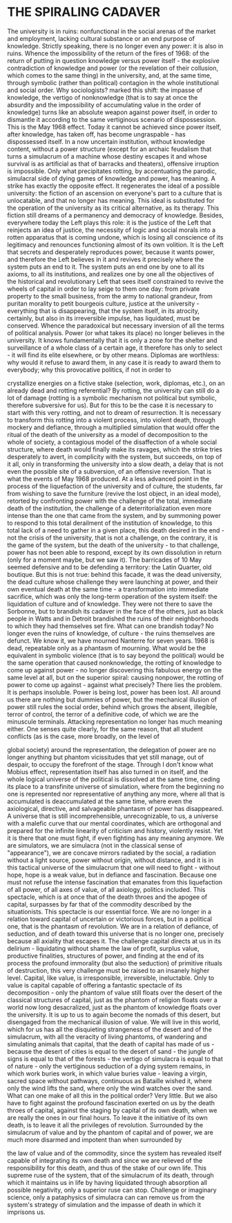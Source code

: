 # THE SPIRALING CADAVER #

The university is in ruins: nonfunctional in the social arenas of the market and
employment, lacking cultural substance or an end purpose of knowledge.
Strictly speaking, there is no longer even any power: it is also in ruins. Whence the
impossibility of the return of the fires of 1968: of the return of putting in question
knowledge versus power itself - the explosive contradiction of knowledge and power (or
the revelation of their collusion, which comes to the same thing) in the university, and, at
the same time, through symbolic (rather than political) contagion in the whole
institutional and social order. Why sociologists? marked this shift: the impasse of
knowledge, the vertigo of nonknowledge (that is to say at once the absurdity and the
impossibility of accumulating value in the order of knowledge) turns like an absolute
weapon against power itself, in order to dismantle it according to the same vertiginous
scenario of dispossession. This is the May 1968 effect. Today it cannot be achieved since
power itself, after knowledge, has taken off, has become ungraspable - has dispossessed
itself. In a now uncertain institution, without knowledge content, without a power
structure (except for an archaic feudalism that turns a simulacrum of a machine whose
destiny escapes it and whose survival is as artificial as that of barracks and theaters),
offensive irruption is impossible. Only what precipitates rotting, by accentuating the
parodic, simulacral side of dying games of knowledge and power, has meaning.
A strike has exactly the opposite effect. It regenerates the ideal of a possible university:
the fiction of an ascension on everyone's part to a culture that is unlocatable, and that no
longer has meaning. This ideal is substituted for the operation of the university as its
critical alternative, as its therapy. This fiction still dreams of a permanency and
democracy of knowledge. Besides, everywhere today the Left plays this role: it is the
justice of the Left that reinjects an idea of justice, the necessity of logic and social morals
into a rotten apparatus that is coming undone, which is losing all conscience of its
legitimacy and renounces functioning almost of its own volition. It is the Left that secrets
and desperately reproduces power, because it wants power, and therefore the Left
believes in it and revives it precisely where the system puts an end to it. The system puts
an end one by one to all its axioms, to all its institutions, and realizes one by one all the
objectives of the historical and revolutionary Left that sees itself constrained to revive the
wheels of capital in order to lay seige to them one day: from private property to the small
business, from the army to national grandeur, from puritan morality to petit bourgeois
culture, justice at the university - everything that is disappearing, that the system itself, in
its atrocity, certainly, but also in its irreversible impulse, has liquidated, must be
conserved.
Whence the paradoxical but necessary inversion of all the terms of political analysis.
Power (or what takes its place) no longer believes in the university. It knows
fundamentally that it is only a zone for the shelter and surveillance of a whole class of a
certain age, it therefore has only to select - it will find its elite elsewhere, or by other
means. Diplomas are worthless: why would it refuse to award them, in any case it is
ready to award them to everybody; why this provocative politics, if not in order to

crystallize energies on a fictive stake (selection, work, diplomas, etc.), on an already dead
and rotting referential?
By rotting, the university can still do a lot of damage (rotting is a symbolic mechanism not political but symbolic, therefore subversive for us). But for this to be the case it is
necessary to start with this very rotting, and not to dream of resurrection. It is necessary
to transform this rotting into a violent process, into violent death, through mockery and
defiance, through a multiplied simulation that would offer the ritual of the death of the
university as a model of decomposition to the whole of society, a contagious model of the
disaffection of a whole social structure, where death would finally make its ravages,
which the strike tries desperately to avert, in complicity with the system, but succeeds, on
top of it all, only in transforming the university into a slow death, a delay that is not even
the possible site of a subversion, of an offensive reversion.
That is what the events of May 1968 produced. At a less advanced point in the process of
the liquefaction of the university and of culture, the students, far from wishing to save the
furniture (revive the lost object, in an ideal mode), retorted by confronting power with the
challenge of the total, immediate death of the institution, the challenge of a
deterritorialization even more intense than the one that came from the system, and by
summoning power to respond to this total derailment of the institution of knowledge, to
this total lack of a need to gather in a given place, this death desired in the end - not the
crisis of the university, that is not a challenge, on the contrary, it is the game of the
system, but the death of the university - to that challenge, power has not been able to
respond, except by its own dissolution in return (only for a moment maybe, but we saw
it).
The barricades of 10 May seemed defensive and to be defending a territory: the Latin
Quarter, old boutique. But this is not true: behind this facade, it was the dead university,
the dead culture whose challenge they were launching at power, and their own eventual
death at the same time - a transformation into immediate sacrifice, which was only the
long-term operation of the system itself: the liquidation of culture and of knowledge.
They were not there to save the Sorbonne, but to brandish its cadaver in the face of the
others, just as black people in Watts and in Detroit brandished the ruins of their
neighborhoods to which they had themselves set fire.
What can one brandish today? No longer even the ruins of knowledge, of culture - the
ruins themselves are defunct. We know it, we have mourned Nanterre for seven years.
1968 is dead, repeatable only as a phantasm of mourning. What would be the equivalent
in symbolic violence (that is to say beyond the political) would be the same operation
that caused nonknowledge, the rotting of knowledge to come up against power - no
longer discovering this fabulous energy on the same level at all, but on the superior
spiral: causing nonpower, the rotting of power to come up against - against what
precisely? There lies the problem. It is perhaps insoluble. Power is being lost, power has
been lost. All around us there are nothing but dummies of power, but the mechanical
illusion of power still rules the social order, behind which grows the absent, illegible,
terror of control, the terror of a definitive code, of which we are the minuscule terminals.
Attacking representation no longer has much meaning either. One senses quite clearly,
for the same reason, that all student conflicts (as is the case, more broadly, on the level of

global society) around the representation, the delegation of power are no longer anything
but phantom vicissitudes that yet still manage, out of despair, to occupy the forefront of
the stage. Through I don't know what Mobius effect, representation itself has also turned
in on itself, and the whole logical universe of the political is dissolved at the same time,
ceding its place to a transfinite universe of simulation, where from the beginning no one
is represented nor representative of anything any more, where all that is accumulated is
deaccumulated at the same time, where even the axiological, directive, and salvageable
phantasm of power has disappeared. A universe that is still incomprehensible,
unrecognizable, to us, a universe with a malefic curve that our mental coordinates, which
are orthogonal and prepared for the infinite linearity of criticism and history, violently
resist. Yet it is there that one must fight, if even fighting has any meaning anymore. We
are simulators, we are simulacra (not in the classical sense of "appearance"), we are
concave mirrors radiated by the social, a radiation without a light source, power without
origin, without distance, and it is in this tactical universe of the simulacrum that one will
need to fight - without hope, hope is a weak value, but in defiance and fascination.
Because one must not refuse the intense fascination that emanates from this liquefaction
of all power, of all axes of value, of all axiology, politics included. This spectacle, which
is at once that of the death throes and the apogee of capital, surpasses by far that of the
commodity described by the situationists. This spectacle is our essential force. We are no
longer in a relation toward capital of uncertain or victorious forces, but in a political one,
that is the phantasm of revolution. We are in a relation of defiance, of seduction, and of
death toward this universe that is no longer one, precisely because all axiality that
escapes it. The challenge capital directs at us in its delirium - liquidating without shame
the law of profit, surplus value, productive finalities, structures of power, and finding at
the end of its process the profound immorality (but also the seduction) of primitive rituals
of destruction, this very challenge must be raised to an insanely higher level. Capital, like
value, is irresponsible, irreversible, ineluctable. Only to value is capital capable of
offering a fantastic spectacle of its decomposition - only the phantom of value still floats
over the desert of the classical structures of capital, just as the phantom of religion floats
over a world now long desacralized, just as the phantom of knowledge floats over the
university. It is up to us to again become the nomads of this desert, but disengaged from
the mechanical illusion of value. We will live in this world, which for us has all the
disquieting strangeness of the desert and of the simulacrum, with all the veracity of living
phantoms, of wandering and simulating animals that capital, that the death of capital has
made of us - because the desert of cities is equal to the desert of sand - the jungle of signs
is equal to that of the forests - the vertigo of simulacra is equal to that of nature - only the
vertiginous seduction of a dying system remains, in which work buries work, in which
value buries value - leaving a virgin, sacred space without pathways, continuous as
Bataille wished it, where only the wind lifts the sand, where only the wind watches over
the sand.
What can one make of all this in the political order? Very little.
But we also have to fight against the profound fascination exerted on us by the death
throes of capital, against the staging by capital of its own death, when we are really the
ones in our final hours. To leave it the initiative of its own death, is to leave it all the
privileges of revolution. Surrounded by the simulacrum of value and by the phantom of
capital and of power, we are much more disarmed and impotent than when surrounded by

the law of value and of the commodity, since the system has revealed itself capable of
integrating its own death and since we are relieved of the responsibility for this death,
and thus of the stake of our own life. This supreme ruse of the system, that of the
simulacrum of its death, through which it maintains us in life by having liquidated
through absorption all possible negativity, only a superior ruse can stop. Challenge or
imaginary science, only a pataphysics of simulacra can can remove us from the system's
strategy of simulation and the impasse of death in which it imprisons us.
